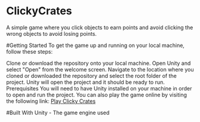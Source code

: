 # ClickyCrates
A simple game where you click objects to earn points and avoid clicking the wrong objects to avoid losing points.

#Getting Started
To get the game up and running on your local machine, follow these steps:

Clone or download the repository onto your local machine.
Open Unity and select "Open" from the welcome screen.
Navigate to the location where you cloned or downloaded the repository and select the root folder of the project.
Unity will open the project and it should be ready to run.
Prerequisites
You will need to have Unity installed on your machine in order to open and run the project.
You can also play the game online by visiting the following link: <a href="https://play.unity.com/mg/other/webgl-builds-292949">Play Clicky Crates</a>


#Built With
Unity - The game engine used
